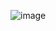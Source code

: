 ![image](https://github.com/michaelthielemans/ProjectHosting/assets/119003253/ddc48beb-c674-41b9-90bb-4aa2b877e68f)


